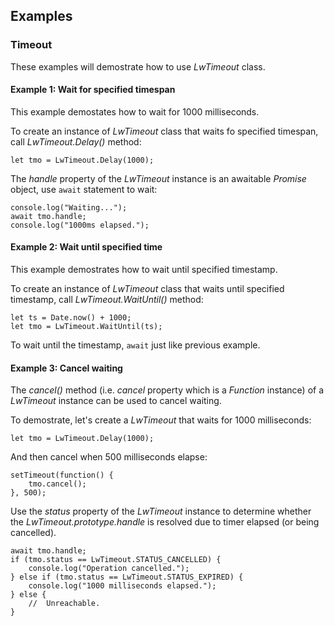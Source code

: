 ﻿## Examples

### Timeout

These examples will demostrate how to use *LwTimeout* class.

#### Example 1: Wait for specified timespan

This example demostates how to wait for 1000 milliseconds.

To create an instance of *LwTimeout* class that waits fo specified timespan, call *LwTimeout.Delay()* method:

```
let tmo = LwTimeout.Delay(1000);
```

The *handle* property of the *LwTimeout* instance is an awaitable *Promise* object, use `await` statement to wait:

```
console.log("Waiting...");
await tmo.handle;
console.log("1000ms elapsed.");
```

#### Example 2: Wait until specified time

This example demostrates how to wait until specified timestamp.

To create an instance of *LwTimeout* class that waits until specified timestamp, call *LwTimeout.WaitUntil()* method:

```
let ts = Date.now() + 1000;
let tmo = LwTimeout.WaitUntil(ts);
```

To wait until the timestamp, `await` just like previous example.

#### Example 3: Cancel waiting

The *cancel()* method (i.e. *cancel* property which is a *Function* instance) of a *LwTimeout* instance can be used to cancel waiting.

To demostrate, let's create a *LwTimeout* that waits for 1000 milliseconds:

```
let tmo = LwTimeout.Delay(1000);
```

And then cancel when 500 milliseconds elapse:

```
setTimeout(function() {
    tmo.cancel();
}, 500);
```

Use the *status* property of the *LwTimeout* instance to determine whether the *LwTimeout.prototype.handle* is resolved due to timer elapsed (or being cancelled).

```
await tmo.handle;
if (tmo.status == LwTimeout.STATUS_CANCELLED) {
    console.log("Operation cancelled.");
} else if (tmo.status == LwTimeout.STATUS_EXPIRED) {
    console.log("1000 milliseconds elapsed.");
} else {
    //  Unreachable.
}
```

